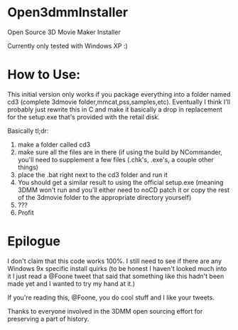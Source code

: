 # Open3dmmInstaller
Open Source 3D Movie Maker Installer

Currently only tested with Windows XP :)

# How to Use:
This initial version only works if you package everything into a folder named cd3 (complete 3dmovie folder,mmcat,pss,samples,etc). Eventually I think I'll probably just rewrite this in C and make it basically a drop in replacement for the setup.exe that's provided with the retail disk.

Basically tl;dr:
1. make a folder called cd3
2. make sure all the files are in there (if using the build by NCommander, you'll need to supplement a few files (.chk's, .exe's, a couple other things)
3. place the .bat right next to the cd3 folder and run it
4. You should get a similar result to using the official setup.exe (meaning 3DMM won't run and you'll either need to noCD patch it or copy the rest of the 3dmovie folder to the appropriate directory yourself)
5. ???
6. Profit

# Epilogue 

I don't claim that this code works 100%. I still need to see if there are any Windows 9x specific install quirks (to be honest I haven't looked much into it I just read a @Foone tweet that said that something like this hadn't been made yet and I wanted to try my hand at it.)

If you're reading this, @Foone, you do cool stuff and I like your tweets.

Thanks to everyone involved in the 3DMM open sourcing effort for preserving a part of history.
